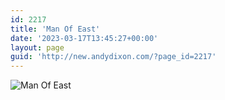 ```yaml
---
id: 2217
title: 'Man Of East'
date: '2023-03-17T13:45:27+00:00'
layout: page
guid: 'http://new.andydixon.com/?page_id=2217'
---
```


![Man Of East](https://i0.wp.com/assets.g8x2.ldn.idrivee2-23.com/posters/Man%20Of%20East%2001.jpg?w=1200&ssl=1 "Man Of East")